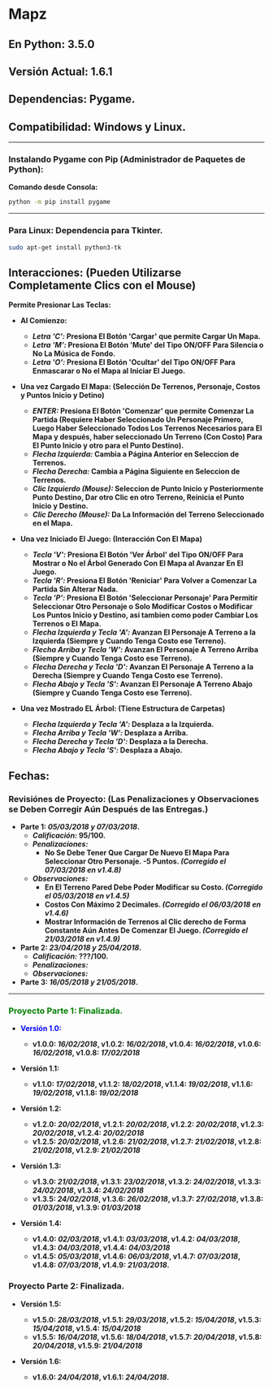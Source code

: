 # Mapz

## En Python: 3.5.0
## Versión Actual: 1.6.1
## Dependencias: Pygame.
## Compatibilidad: Windows y Linux.

- - -

### Instalando Pygame con Pip (Administrador de Paquetes de Python):

__Comando desde Consola:__

```bat
python -m pip install pygame
```
- - -

### Para Linux: Dependencia para Tkinter.

```bash
sudo apt-get install python3-tk
```

## Interacciones: (Pueden Utilizarse Completamente Clics con el Mouse)

__Permite Presionar Las Teclas:__

* __Al Comienzo:__

  * ___Letra 'C':_ Presiona El Botón 'Cargar' que permite Cargar Un Mapa.__
  * ___Letra 'M':_ Presiona El Botón 'Mute' del Tipo ON/OFF Para Silencia o No La Música de Fondo.__
  * ___Letra 'O':_ Presiona El Botón 'Ocultar' del Tipo ON/OFF Para Enmascarar o No el Mapa al Iniciar El Juego.__

* __Una vez Cargado El Mapa: (Selección De Terrenos, Personaje, Costos y Puntos Inicio y Detino)__

  * ___ENTER:_ Presiona El Botón 'Comenzar' que permite Comenzar La Partida (Requiere Haber Seleccionado Un Personaje Primero, Luego Haber Seleccionado Todos Los Terrenos Necesarios para El Mapa y después, haber seleccionado Un Terreno (Con Costo) Para El Punto Inicio y otro para el Punto Destino).__
  * ___Flecha Izquierda:_ Cambia a Página Anterior en Seleccion de Terrenos.__
  * ___Flecha Derecha:_ Cambia a Página Siguiente en Seleccion de Terrenos.__
  * ___Clic Izquierdo (Mouse):_ Seleccion de Punto Inicio y Posteriormente Punto Destino, Dar otro Clic en otro Terreno, Reinicia el Punto Inicio y Destino.__
  * ___Clic Derecho (Mouse):_ Da La Información del Terreno Seleccionado en el Mapa.__
  
* __Una vez Iniciado El Juego: (Interacción Con El Mapa)__

  * ___Tecla 'V':_ Presiona El Botón 'Ver Árbol' del Tipo ON/OFF Para Mostrar o No el Árbol Generado Con El Mapa al Avanzar En El Juego.__
  * ___Tecla 'R':_ Presiona El Botón 'Reniciar' Para Volver a Comenzar La Partida Sin Alterar Nada.__
  * ___Tecla 'P':_ Presiona El Botón 'Seleccionar Personaje' Para Permitir Seleccionar Otro Personaje o Solo Modificar Costos o Modificar Los Puntos Inicio y Destino, asi tambien como poder Cambiar Los Terrenos o El Mapa.__
  * ___Flecha Izquierda y Tecla 'A':_ Avanzan El Personaje A Terreno a la Izquierda (Siempre y Cuando Tenga Costo ese Terreno).__
  * ___Flecha Arriba y Tecla 'W':_ Avanzan El Personaje A Terreno Arriba (Siempre y Cuando Tenga Costo ese Terreno).__
  * ___Flecha Derecha y Tecla 'D':_ Avanzan El Personaje A Terreno a la Derecha (Siempre y Cuando Tenga Costo ese Terreno).__
  * ___Flecha Abajo y Tecla 'S':_ Avanzan El Personaje A Terreno Abajo (Siempre y Cuando Tenga Costo ese Terreno).__
  
* __Una vez Mostrado EL Árbol: (Tiene Estructura de Carpetas)__

  * ___Flecha Izquierda y Tecla 'A':_ Desplaza a la Izquierda.__
  * ___Flecha Arriba y Tecla 'W':_ Desplaza a Arriba.__
  * ___Flecha Derecha y Tecla 'D':_ Desplaza a la Derecha.__
  * ___Flecha Abajo y Tecla 'S':_ Desplaza a Abajo.__
  
  
## Fechas:

### Revisiónes de Proyecto: (Las Penalizaciones y Observaciones se Deben Corregir Aún Después de las Entregas.)
 
* __Parte 1: _05/03/2018 y 07/03/2018_.__
  * ___Calificación:_ 95/100.__
  * ___Penalizaciones:___
    * __No Se Debe Tener Que Cargar De Nuevo El Mapa Para Seleccionar Otro Personaje. -5 Puntos. _(Corregido el 07/03/2018 en v1.4.8)___
  * ___Observaciones:___
    * __En El Terreno Pared Debe Poder Modificar su Costo. _(Corregido el 05/03/2018 en v1.4.5)___
    * __Costos Con Máximo 2 Decimales. _(Corregido el 06/03/2018 en v1.4.6)___
    * __Mostrar Información de Terrenos al Clic derecho de Forma Constante Aún Antes De Comenzar El Juego. _(Corregido el 21/03/2018 en v1.4.9)___
* __Parte 2: _23/04/2018 y 25/04/2018_.__
  * ___Calificación:_ ???/100.__
  * ___Penalizaciones:___
  * ___Observaciones:___
* __Parte 3: _16/05/2018 y 21/05/2018_.__

- - -

### <span style="color:green;">Proyecto Parte 1: Finalizada.</span>
 * <span style="color:blue;">__Versión 1.0:__</span>
   * __v1.0.0: _16/02/2018_, v1.0.2: _16/02/2018_, v1.0.4: _16/02/2018_, v1.0.6: _16/02/2018_, v1.0.8: _17/02/2018___

 * __Versión 1.1:__
   * __v1.1.0: _17/02/2018_, v1.1.2: _18/02/2018_, v1.1.4: _19/02/2018_, v1.1.6: _19/02/2018_, v1.1.8: _19/02/2018___
   
 * __Versión 1.2:__
   * __v1.2.0: _20/02/2018_, v1.2.1: _20/02/2018_, v1.2.2: _20/02/2018_, v1.2.3: _20/02/2018_, v1.2.4: _20/02/2018___
   * __v1.2.5: _20/02/2018_, v1.2.6: _21/02/2018_, v1.2.7: _21/02/2018_, v1.2.8: _21/02/2018_, v1.2.9: _21/02/2018___
   
 * __Versión 1.3:__
   * __v1.3.0: _21/02/2018_, v1.3.1: _23/02/2018_, v1.3.2: _24/02/2018_, v1.3.3: _24/02/2018_, v1.3.4: _24/02/2018___
   * __v1.3.5: _24/02/2018_, v1.3.6: _26/02/2018_, v1.3.7: _27/02/2018_, v1.3.8: _01/03/2018_, v1.3.9: _01/03/2018___
   
 * __Versión 1.4:__
   * __v1.4.0: _02/03/2018_, v1.4.1: _03/03/2018_, v1.4.2: _04/03/2018_, v1.4.3: _04/03/2018_, v1.4.4: _04/03/2018___
   * __v1.4.5: _05/03/2018_, v1.4.6: _06/03/2018_, v1.4.7: _07/03/2018_, v1.4.8: _07/03/2018_, v1.4.9: _21/03/2018_.__

### Proyecto Parte 2: Finalizada.

 * __Versión 1.5:__
   
   * __v1.5.0: _28/03/2018_, v1.5.1: _29/03/2018_, v1.5.2: _15/04/2018_, v1.5.3: _15/04/2018_, v1.5.4: _15/04/2018___
   * __v1.5.5: _16/04/2018_, v1.5.6: _18/04/2018_, v1.5.7: _20/04/2018_, v1.5.8: _20/04/2018_, v1.5.9: _21/04/2018___
   
 * __Versión 1.6:__
   
   * __v1.6.0: _24/04/2018_, v1.6.1: _24/04/2018_.__
